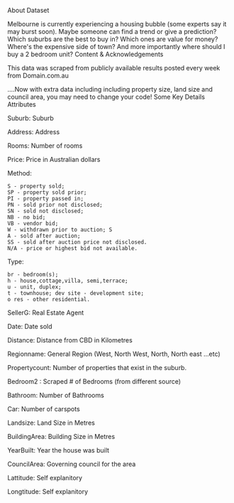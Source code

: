 
About
Dataset

Melbourne is currently experiencing a housing bubble (some experts say it may burst soon). Maybe someone can find a trend or give a prediction? Which suburbs are the best to buy in? Which ones are value for money? Where's the expensive side of town? And more importantly where should I buy a 2 bedroom unit? Content & Acknowledgements

This data was scraped from publicly available results posted every week from Domain.com.au

....Now with extra data including including property size, land size and council area, you may need to change your code! Some Key Details
Attributes

Suburb: Suburb

Address: Address

Rooms: Number of rooms

Price: Price in Australian dollars

Method:

    S - property sold; 
    SP - property sold prior; 
    PI - property passed in; 
    PN - sold prior not disclosed; 
    SN - sold not disclosed; 
    NB - no bid; 
    VB - vendor bid; 
    W - withdrawn prior to auction; S
    A - sold after auction; 
    SS - sold after auction price not disclosed. 
    N/A - price or highest bid not available.

Type:

    br - bedroom(s); 
    h - house,cottage,villa, semi,terrace; 
    u - unit, duplex; 
    t - townhouse; dev site - development site; 
    o res - other residential.

SellerG: Real Estate Agent

Date: Date sold

Distance: Distance from CBD in Kilometres

Regionname: General Region (West, North West, North, North east ...etc)

Propertycount: Number of properties that exist in the suburb.

Bedroom2 : Scraped # of Bedrooms (from different source)

Bathroom: Number of Bathrooms

Car: Number of carspots

Landsize: Land Size in Metres

BuildingArea: Building Size in Metres

YearBuilt: Year the house was built

CouncilArea: Governing council for the area

Lattitude: Self explanitory

Longtitude: Self explanitory
